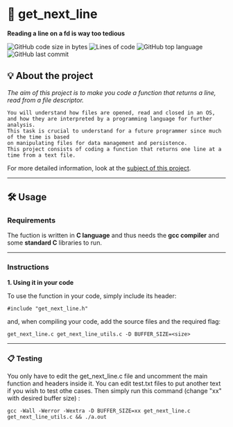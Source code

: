 # 📖 get_next_line #
**Reading a line on a fd is way too tedious**

![GitHub code size in bytes](https://img.shields.io/github/languages/code-size/celiamateos/get_next_line)
![Lines of code](https://img.shields.io/tokei/lines/github/celiamateos/get_next_line)
![GitHub top language](https://img.shields.io/github/languages/top/celiamateos/get_next_line)
![GitHub last commit](https://img.shields.io/github/last-commit/celiamateos/get_next_line)

## 💡 About the project ##
*The aim of this project is to make you code a function that returns a line, read from a file descriptor.*

```
You will understand how files are opened, read and closed in an OS,
and how they are interpreted by a programming language for further analysis.
This task is crucial to understand for a future programmer since much of the time is based
on manipulating files for data management and persistence.
This project consists of coding a function that returns one line at a time from a text file.
```
For more detailed information, look at the [subject of this project](https://cdn.intra.42.fr/pdf/pdf/89586/es.subject.pdf).

---
## 🛠️ Usage ##
### **Requirements** ###
The fuction is written in **C language** and thus needs the **gcc compiler** and some **standard C** libraries to run.

---
### **Instructions** ###
**1. Using it in your code**

To use the function in your code, simply include its header:
```
#include "get_next_line.h"
```
and, when compiling your code, add the source files and the required flag:
```
get_next_line.c get_next_line_utils.c -D BUFFER_SIZE=<size>
```
---
### **📋 Testing** ###
You only have to edit the get_next_line.c file and uncomment the main function and headers inside it. You can edit test.txt files to put another text if you wish to test othe cases. Then simply run this command (change "xx" with desired buffer size) :
```
gcc -Wall -Werror -Wextra -D BUFFER_SIZE=xx get_next_line.c get_next_line_utils.c && ./a.out
```
